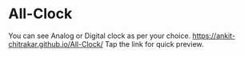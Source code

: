 # All-Clock
You can see Analog or Digital clock as per your choice.
https://ankit-chitrakar.github.io/All-Clock/  Tap the link for quick preview.
